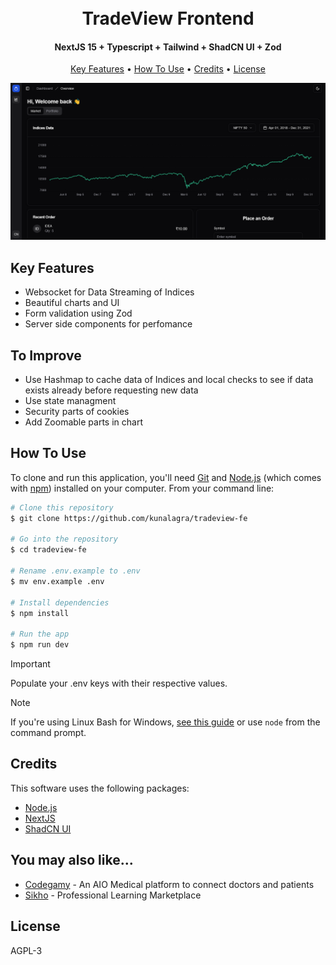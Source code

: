<h1 align="center">
  <br>
  TradeView Frontend
  <br>
</h1>

<h4 align="center">NextJS 15 + Typescript + Tailwind + ShadCN UI + Zod</h4>

<p align="center">
  <a href="#key-features">Key Features</a> •
  <a href="#how-to-use">How To Use</a> •
  <a href="#credits">Credits</a> •
  <a href="#license">License</a>
</p>

![Screenshot](./screenshot.png)

## Key Features

- Websocket for Data Streaming of Indices
- Beautiful charts and UI
- Form validation using Zod
- Server side components for perfomance

## To Improve

- Use Hashmap to cache data of Indices and local checks to see if data exists already before requesting new data
- Use state managment
- Security parts of cookies
- Add Zoomable parts in chart

## How To Use

To clone and run this application, you'll need [Git](https://git-scm.com) and [Node.js](https://nodejs.org/en/download/) (which comes with [npm](http://npmjs.com)) installed on your computer. From your command line:

```bash
# Clone this repository
$ git clone https://github.com/kunalagra/tradeview-fe

# Go into the repository
$ cd tradeview-fe

# Rename .env.example to .env
$ mv env.example .env

# Install dependencies
$ npm install

# Run the app
$ npm run dev
```

> [!IMPORTANT]  
> Populate your .env keys with their respective values.

> [!NOTE]
> If you're using Linux Bash for Windows, [see this guide](https://www.howtogeek.com/261575/how-to-run-graphical-linux-desktop-applications-from-windows-10s-bash-shell/) or use `node` from the command prompt.

## Credits

This software uses the following packages:

- [Node.js](https://nodejs.org/)
- [NextJS](https://github.com/vercel/next.js/)
- [ShadCN UI](https://ui.shadcn.com/)

## You may also like...

- [Codegamy](https://github.com/kunalagra/codegamy) - An AIO Medical platform to connect doctors and patients
- [Sikho](https://github.com/kunalagra/sikho) - Professional Learning Marketplace

## License

AGPL-3
